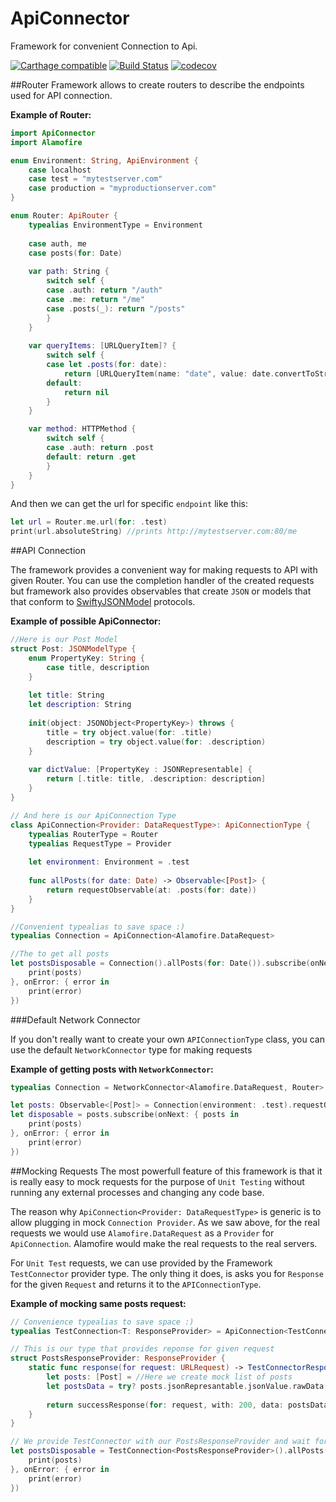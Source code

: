 # ApiConnector
Framework for convenient Connection to Api.


[![Carthage compatible](https://img.shields.io/badge/Carthage-compatible-4BC51D.svg?style=flat)](https://github.com/Carthage/Carthage) 
[![Build Status](https://travis-ci.org/wearereasonablepeople/ApiConnector.svg?branch=master)](https://travis-ci.org/wearereasonablepeople/ApiConnector)
[![codecov](https://codecov.io/gh/wearereasonablepeople/ApiConnector/branch/master/graph/badge.svg)](https://codecov.io/gh/wearereasonablepeople/ApiConnector)

##Router
Framework allows to create routers to describe the endpoints used for API connection.

**Example of Router:**

```swift
import ApiConnector
import Alamofire

enum Environment: String, ApiEnvironment {
    case localhost
    case test = "mytestserver.com"
    case production = "myproductionserver.com"
}

enum Router: ApiRouter {
    typealias EnvironmentType = Environment
    
    case auth, me
    case posts(for: Date)
    
    var path: String {
        switch self {
        case .auth: return "/auth"
        case .me: return "/me"
        case .posts(_): return "/posts"
        }
    }
    
    var queryItems: [URLQueryItem]? {
        switch self {
        case let .posts(for: date):
            return [URLQueryItem(name: "date", value: date.convertToString)]
        default:
            return nil
        }
    }

    var method: HTTPMethod {
        switch self {
        case .auth: return .post
        default: return .get
        }
    }
}
```

And then we can get the url for specific `endpoint` like this:

```swift
let url = Router.me.url(for: .test)
print(url.absoluteString) //prints http://mytestserver.com:80/me
```

##API Connection

The framework provides a convenient way for making requests to API with given Router. You can use the completion handler of the created requests but framework also provides observables that create `JSON` or models that that conform to [SwiftyJSONModel](https://github.com/alickbass/SwiftyJSONModel) protocols.

**Example of possible ApiConnector:**

```swift
//Here is our Post Model
struct Post: JSONModelType {
    enum PropertyKey: String {
        case title, description
    }
    
    let title: String
    let description: String
    
    init(object: JSONObject<PropertyKey>) throws {
        title = try object.value(for: .title)
        description = try object.value(for: .description)
    }
    
    var dictValue: [PropertyKey : JSONRepresentable] {
        return [.title: title, .description: description]
    }
}

// And here is our ApiConnection Type
class ApiConnection<Provider: DataRequestType>: ApiConnectionType {
    typealias RouterType = Router
    typealias RequestType = Provider
    
    let environment: Environment = .test
    
    func allPosts(for date: Date) -> Observable<[Post]> {
        return requestObservable(at: .posts(for: date))
    }
}

//Convenient typealias to save space :)
typealias Connection = ApiConnection<Alamofire.DataRequest>

//The to get all posts
let postsDisposable = Connection().allPosts(for: Date()).subscribe(onNext: { posts in
    print(posts)
}, onError: { error in
    print(error)
})
```

###Default Network Connector

If you don't really want to create your own `APIConnectionType` class, you can use the default `NetworkConnector` type for making requests

**Example of getting posts with `NetworkConnector`:**

```swift
typealias Connection = NetworkConnector<Alamofire.DataRequest, Router>

let posts: Observable<[Post]> = Connection(environment: .test).requestObservable(at: .posts(for: Date()))
let disposable = posts.subscribe(onNext: { posts in
    print(posts)
}, onError: { error in
    print(error)
})
```

##Mocking Requests
The most powerfull feature of this framework is that it is really easy to mock requests for the purpose of `Unit Testing` without running any external processes and changing any code base.

The reason why `ApiConnection<Provider: DataRequestType>` is generic is to allow plugging in mock `Connection Provider`. As we saw above, for the real requests we would use `Alamofire.DataRequest` as a `Provider` for `ApiConnection`. Alamofire would make the real requests to the real servers.

For `Unit Test` requests, we can use provided by the Framework `TestConnector` provider type. The only thing it does, is asks you for `Response` for the given `Request` and returns it to the `APIConnectionType`.

**Example of mocking same posts request:**

```swift
// Convenience typealias to save space :)
typealias TestConnection<T: ResponseProvider> = ApiConnection<TestConnector<T>>

// This is our type that provides reponse for given request
struct PostsResponseProvider: ResponseProvider {
    static func response(for request: URLRequest) -> TestConnectorResponse {
        let posts: [Post] = //Here we create mock list of posts
        let postsData = try? posts.jsonRepresantable.jsonValue.rawData()
        
        return successResponse(for: request, with: 200, data: postsData)
    }
}

// We provide TestConnector with our PostsResponseProvider and wait for the magic to happen )))
let postsDisposable = TestConnection<PostsResponseProvider>().allPosts(for: Date()).subscribe(onNext: { posts in
    print(posts)
}, onError: { error in
    print(error)
})
```
